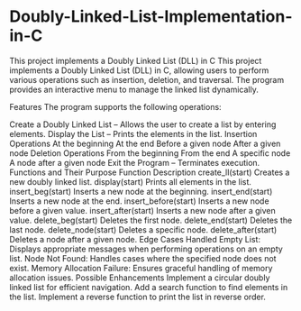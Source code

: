 # Doubly-Linked-List-Implementation-in-C
This project implements a Doubly Linked List (DLL) in C
This project implements a Doubly Linked List (DLL) in C, allowing users to perform various operations such as insertion, deletion, and traversal. The program provides an interactive menu to manage the linked list dynamically.

Features
The program supports the following operations:

Create a Doubly Linked List – Allows the user to create a list by entering elements.
Display the List – Prints the elements in the list.
Insertion Operations
At the beginning
At the end
Before a given node
After a given node
Deletion Operations
From the beginning
From the end
A specific node
A node after a given node
Exit the Program – Terminates execution.
Functions and Their Purpose
Function	Description
create_ll(start)	Creates a new doubly linked list.
display(start)	Prints all elements in the list.
insert_beg(start)	Inserts a new node at the beginning.
insert_end(start)	Inserts a new node at the end.
insert_before(start)	Inserts a new node before a given value.
insert_after(start)	Inserts a new node after a given value.
delete_beg(start)	Deletes the first node.
delete_end(start)	Deletes the last node.
delete_node(start)	Deletes a specific node.
delete_after(start)	Deletes a node after a given node.
Edge Cases Handled
Empty List: Displays appropriate messages when performing operations on an empty list.
Node Not Found: Handles cases where the specified node does not exist.
Memory Allocation Failure: Ensures graceful handling of memory allocation issues.
Possible Enhancements
Implement a circular doubly linked list for efficient navigation.
Add a search function to find elements in the list.
Implement a reverse function to print the list in reverse order.
